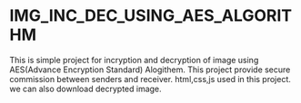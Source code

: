 # IMG_INC_DEC_USING_AES_ALGORITHM
This is simple project for incryption and decryption of image using AES(Advance Encryption Standard) Alogithem.
This project provide secure commission between senders and receiver.
html,css,js used in this project.
we can also download decrypted image.
